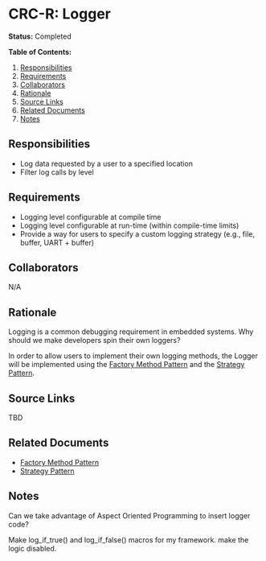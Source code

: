# CRC-R: Logger

**Status:** Completed

**Table of Contents:**

1. [Responsibilities](#responsibilities)
2. [Requirements](#requirements)
3. [Collaborators](#collaborators)
4. [Rationale](#rationale)
5. [Source Links](#source-links)
6. [Related Documents](#related-documents)
7. [Notes](#notes)

## Responsibilities

* Log data requested by a user to a specified location
* Filter log calls by level

## Requirements

* Logging level configurable at compile time
* Logging level configurable at run-time (within compile-time limits)
* Provide a way for users to specify a custom logging strategy (e.g., file, buffer, UART + buffer)

## Collaborators

N/A

## Rationale

Logging is a common debugging requirement in embedded systems. Why should we make developers spin their own loggers?

In order to allow users to implement their own logging methods, the Logger will be implemented using the [Factory Method Pattern](../../patterns/factory_method.md) and the [Strategy Pattern](../../patterns/strategy.md).

## Source Links

TBD

## Related Documents

* [Factory Method Pattern](../../patterns/factory_method.md)
* [Strategy Pattern](../../patterns/strategy.md)

## Notes

Can we take advantage of Aspect Oriented Programming to insert logger code?


Make log_if_true() and log_if_false() macros for my framework. make the logic disabled.
